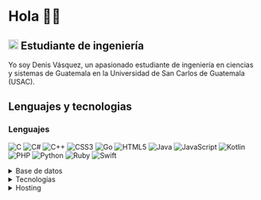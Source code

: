 
# Hola 👋🏻

## <img src="[relative/path/in/repository/to/image.svg](https://github.githubassets.com/images/icons/emoji/unicode/1f5a5.png)" width="20" height="20"/> Estudiante de ingeniería

Yo soy Denis Vásquez, un apasionado estudiante de ingeniería en ciencias y sistemas de Guatemala en la Universidad de San Carlos de Guatemala (USAC).

## Lenguajes y tecnologias
### Lenguajes 
![C](https://img.shields.io/badge/c-%2300599C.svg?style=for-the-badge&logo=c&logoColor=white) ![C#](https://img.shields.io/badge/c%23-%23239120.svg?style=for-the-badge&logo=c-sharp&logoColor=white) ![C++](https://img.shields.io/badge/c++-%2300599C.svg?style=for-the-badge&logo=c%2B%2B&logoColor=white) ![CSS3](https://img.shields.io/badge/css3-%231572B6.svg?style=for-the-badge&logo=css3&logoColor=white) ![Go](https://img.shields.io/badge/go-%2300ADD8.svg?style=for-the-badge&logo=go&logoColor=white) ![HTML5](https://img.shields.io/badge/html5-%23E34F26.svg?style=for-the-badge&logo=html5&logoColor=white) ![Java](https://img.shields.io/badge/java-%23ED8B00.svg?style=for-the-badge&logo=java&logoColor=white) ![JavaScript](https://img.shields.io/badge/javascript-%23323330.svg?style=for-the-badge&logo=javascript&logoColor=%23F7DF1E) ![Kotlin](https://img.shields.io/badge/kotlin-%237F52FF.svg?style=for-the-badge&logo=kotlin&logoColor=white) ![PHP](https://img.shields.io/badge/php-%23777BB4.svg?style=for-the-badge&logo=php&logoColor=white) ![Python](https://img.shields.io/badge/python-3670A0?style=for-the-badge&logo=python&logoColor=ffdd54) ![Ruby](https://img.shields.io/badge/ruby-%23CC342D.svg?style=for-the-badge&logo=ruby&logoColor=white) ![Swift](https://img.shields.io/badge/swift-F54A2A?style=for-the-badge&logo=swift&logoColor=white) 

<details><summary>Base de datos</summary>
 • Cassandra <br/>
 • Couchbase <br/>
 • Firebase <br/>
 • MariaDB <br/>
 • Microsoft SQL Server <br/>
 • MongoDB <br/>
 • MySQL <br/>
 • Postgres <br/>
 • Realm <br/>
 • SQLite <br/>
</details>


<details><summary>Tecnologías</summary>
 • .NET <br/>
 • Angular/Angular JS <br/>
 • Apache Kafka <br/>
 • Django/DjangoREST <br/>
 • Express.js <br/>
 • Flask <br/>
 • Flutter <br/>
 • Ionic <br/>
 • Laravel <br/>
 • Node.js <br/>
 • Qt <br/>
 • React/React Native/React Query 	React Query/React Router/React Hook Form <br/>
 • Redux <br/>
 • RxJS <br/>
 • Vue.js <br/>
 • WebGL <br/>
 • Xamarin <br/>
 • Symfony <br/>
 • Web3.js <br/>
</details>

<details><summary>Hosting</summary>
 • Azure <br/>
 • DigitalOcean <br/>
 • Firebase <br/>
 • Google Cloud <br/>
 • Linode <br/>
 • Heroku <br/>
</details>
 
